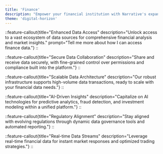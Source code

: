 ```yaml
---
title: 'Finance'
description: "Empower your financial institution with Narrative's expansive data collaboration and unparalleled scalability to transform decision-making and compliance processes."
theme: 'digital-horizon'
---
```


::feature-callout{title="Enhanced Data Access" description="Unlock access to a vast ecosystem of data sources for comprehensive financial analysis and market insights." prompt="Tell me more about how I can access finance data."}
::

::feature-callout{title="Secure Data Collaboration" description="Share and receive data securely, with fine-grained control over permissions and compliance built into the platform."}
::

::feature-callout{title="Scalable Data Architecture" description="Our robust infrastructure supports high-volume data transactions, ready to scale with your financial data needs."}
::

::feature-callout{title="AI-Driven Insights" description="Capitalize on AI technologies for predictive analytics, fraud detection, and investment modeling within a unified platform."}
::

::feature-callout{title="Regulatory Alignment" description="Stay aligned with evolving regulations through dynamic data governance tools and automated reporting."}
::

::feature-callout{title="Real-time Data Streams" description="Leverage real-time financial data for instant market responses and optimized trading strategies."}
::
